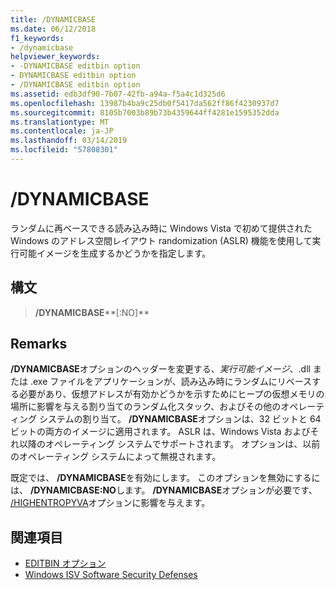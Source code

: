 ```yaml
---
title: /DYNAMICBASE
ms.date: 06/12/2018
f1_keywords:
- /dynamicbase
helpviewer_keywords:
- -DYNAMICBASE editbin option
- DYNAMICBASE editbin option
- /DYNAMICBASE editbin option
ms.assetid: edb3df90-7b07-42fb-a94a-f5a4c1d325d6
ms.openlocfilehash: 13987b4ba9c25db0f5417da562ff86f4230937d7
ms.sourcegitcommit: 8105b7003b89b73b4359644ff4281e1595352dda
ms.translationtype: MT
ms.contentlocale: ja-JP
ms.lasthandoff: 03/14/2019
ms.locfileid: "57808301"
---
```

# <a name="dynamicbase"></a>/DYNAMICBASE

ランダムに再ベースできる読み込み時に Windows Vista で初めて提供された Windows のアドレス空間レイアウト randomization (ASLR) 機能を使用して実行可能イメージを生成するかどうかを指定します。

## <a name="syntax"></a>構文

> **/DYNAMICBASE****[:NO]**

## <a name="remarks"></a>Remarks

**/DYNAMICBASE**オプションのヘッダーを変更する、*実行可能イメージ*、.dll または .exe ファイルをアプリケーションが、読み込み時にランダムにリベースする必要があり、仮想アドレスが有効かどうかを示すためにヒープの仮想メモリの場所に影響を与える割り当てのランダム化スタック、およびその他のオペレーティング システムの割り当て。 **/DYNAMICBASE**オプションは、32 ビットと 64 ビットの両方のイメージに適用されます。 ASLR は、Windows Vista およびそれ以降のオペレーティング システムでサポートされます。 オプションは、以前のオペレーティング システムによって無視されます。

既定では、 **/DYNAMICBASE**を有効にします。 このオプションを無効にするには、 **/DYNAMICBASE:NO**します。 **/DYNAMICBASE**オプションが必要です、 [/HIGHENTROPYVA](highentropyva-support-64-bit-aslr.md)オプションに影響を与えます。

## <a name="see-also"></a>関連項目

- [EDITBIN オプション](editbin-options.md)
- [Windows ISV Software Security Defenses](https://msdn.microsoft.com/library/bb430720.aspx)